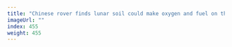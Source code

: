 ```yaml
---
title: "Chinese rover finds lunar soil could make oxygen and fuel on the moon"
imageUrl: ""
index: 455
weight: 455
---
```

